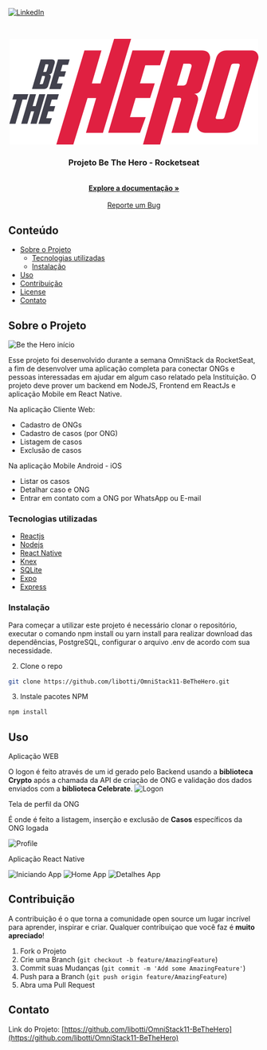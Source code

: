 

[![LinkedIn][linkedin-shield]][linkedin-url]




<!-- PROJECT LOGO -->
<br />
<p align="center">
  <a href="hhttps://github.com/libotti/OmniStack11-BeTheHero">
    <img src="ARQUIVOS/03%20-%20ASSETS%20FRONTEND/assets/logo.svg" alt="Logo">
  </a>

  <h3 align="center">Projeto Be The Hero - Rocketseat</h3>

  <p align="center">
    <br />
    <a href="https://github.com/libotti/OmniStack11-BeTheHero"><strong>Explore a documentação »</strong></a>
    <br />
    <br />
    <a href="https://github.com/libotti/OmniStack11-BeTheHero/issues">Reporte um Bug</a>
  </p>
</p>



<!-- TABLE OF CONTENTS -->
## Conteúdo

* [Sobre o Projeto](#sobre-o-projeto)
  * [Tecnologias utilizadas](#tecnologias-utilizadas)
  * [Instalação](#instalação)
* [Uso](#uso)
* [Contribuição](#contribuição)
* [License](#license)
* [Contato](#contato)


<!-- SOBRE O PROJETO -->
## Sobre o Projeto

![Be the Hero início][product-screenshot]

Esse projeto foi desenvolvido durante a semana OmniStack da RocketSeat, a fim de desenvolver uma aplicação completa para conectar ONGs e pessoas interessadas em ajudar em algum caso relatado pela Instituição.
O projeto deve prover um backend em NodeJS, Frontend em ReactJs e aplicação Mobile em React Native.

Na aplicação Cliente Web:

* Cadastro de ONGs
* Cadastro de casos (por ONG)
* Listagem de casos
* Exclusão de casos

Na aplicação Mobile Android - iOS

* Listar os casos
* Detalhar caso e ONG
* Entrar em contato com a ONG por WhatsApp ou E-mail

### Tecnologias utilizadas

* [Reactjs](https://pt-br.reactjs.org/)
* [Nodejs](https://nodejs.org/en/)
* [React Native](https://reactnative.dev/)
* [Knex](http://knexjs.org/)
* [SQLite](https://www.sqlite.org/index.html)
* [Expo](https://expo.io/)
* [Express](https://expressjs.com/pt-br/)




### Instalação

Para começar a utilizar este projeto é necessário clonar o repositório, executar o comando npm install ou yarn install para realizar download das dependências, PostgreSQL, configurar o arquivo .env de acordo com sua necessidade.

2. Clone o repo
```sh
git clone https://github.com/libotti/OmniStack11-BeTheHero.git
```
3. Instale pacotes NPM
```sh
npm install
```

<!-- USO -->
## Uso

Aplicação WEB

O logon é feito através de um id gerado pelo Backend usando a **biblioteca Crypto** após a chamada da API de criação de ONG e validação dos dados enviados com a **biblioteca Celebrate**.
<img src="images/inicio.png" alt="Logon" width="600" heigth="600">

Tela de perfil da ONG

É onde é feito a listagem, inserção e exclusão de **Casos** específicos da ONG logada

<img src="images/profile.png" alt="Profile" width="600" heigth="600">

Aplicação React Native 

<img src="images/iniciando-app.png" alt="Iniciando App" width="200" heigth="400"> <img src="images/home-app.png" alt="Home App" width="200" heigth="400">
<img src="images/detalhes-app.png" alt="Detalhes App" width="200" heigth="400">

<!-- CONTRIBUIÇÃO -->
## Contribuição

A contribuição é o que torna a comunidade open source um lugar incrível para aprender, inspirar e criar. Qualquer contribuiçao que você faz é **muito apreciado**!

1. Fork o Projeto
2. Crie uma Branch (`git checkout -b feature/AmazingFeature`)
3. Commit suas Mudanças (`git commit -m 'Add some AmazingFeature'`)
4. Push para a Branch (`git push origin feature/AmazingFeature`)
5. Abra uma Pull Request

<!-- CONTATO -->
## Contato

Link do Projeto: [https://github.com/libotti/OmniStack11-BeTheHero](https://github.com/libotti/OmniStack11-BeTheHero)


<!-- MARKDOWN LINKS & IMAGES -->
<!-- https://www.markdownguide.org/basic-syntax/#reference-style-links -->
[linkedin-shield]: https://img.shields.io/badge/-LinkedIn-black.svg?style=flat-square&logo=linkedin&colorB=555
[linkedin-url]: https://linkedin.com/in/libotti
[product-screenshot]: ARQUIVOS/03-ASSETS-FRONTEND/assets/heroes.png
[product-screenshot-profile]: images/profile.png
[product-screenshot-iniciando-app]: images/home-app.png
[product-screenshot-profile-app]: images/home-app.png
[product-screenshot-detalhes-app]: images/detalhes-app.png
